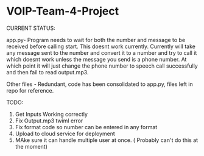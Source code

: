 # VOIP-Team-4-Project

CURRENT STATUS:

app.py- Program needs to wait for both the number and message to be received before calling start. This doesnt work currently.
Currently will take any message sent to the number and convert it to a number and try to call it which doesnt work unless the message you send is a phone number.
At which point it will just change the phone number to speech call successfully and then fail to read output.mp3.

Other files - Redundant, code has been consolidated to app.py, files left in repo for reference.

TODO:
1. Get Inputs Working correctly
2. Fix Output.mp3 twiml error
3. Fix format code so number can be entered in any format
4. Upload to cloud service for deployment
5. MAke sure it can handle multiple user at once. ( Probably can't do this at the moment)
